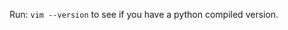 
<!-- Pre-requisites -->

Run: ```vim --version``` to see if you have a python compiled version.

  
